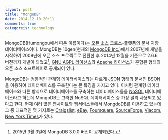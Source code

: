 ```yaml
---
layout: post
title: "MongoDB"
date: 2014-12-10-20:11
comments: true
categoreis: technology
---
```


MongoDB(Humongou에서 따온 이름이다)는 [오픈 소스](http://en.wikipedia.org/wiki/Free_and_open-source_software) 크로스-플랫폼의 문서 지향 데이터베이스이다. MongDB는 10gen(현재의 [MongoDB Inc.](http://en.wikipedia.org/wiki/MongoDB_Inc.))에서 2007년에 개발을 시작하여 2009년에 오픈 소스 프로젝트로 전환한 후 2014년 12월을 기준으로 2.6.6 버전까지 개발이 되었고[^1], [GNU AGPL 라이선스](http://en.wikipedia.org/wiki/Affero_General_Public_License)와 [Apache 라이선스](http://en.wikipedia.org/wiki/Apache_License)가 혼합된 형태의 오픈 소스 소프트웨어로 공개되어 있다.

<!--more-->

MongoDB는 정통적인 관계형 데이터베이스와는 다르게 [JSON](http://en.wikipedia.org/wiki/JSON) 형태의 문서인 [BSON](http://en.wikipedia.org/wiki/BSON)을 이용하여 데이터베이스를 구축한다는 큰 특징을 가지고 있다. 이처럼 관계형 데이터베이스와 다른 방식으로 데이터베이스를 구축하는 데이터베이스들을 [NoSQL](http://en.wikipedia.org/wiki/NoSQL) 데이터베이스라고 하는데 MongoDB는 그러한 NoSQL 데이터베이스 중 가장 널리 사용되고 있다고 한다. 현재 여러 많은 웹사이트와 웹서비스들에서 MongdoDB를 이용하고 있는데 그 중 대표적인 몇 가지로는 [Craigslist](http://www.craigslist.org), [eBay](http://www.ebay.com), [Foursquare](http://www.foursquare.com), [SourceForge](http://www.sourceforge.net), [Viacom](http://www.viacom.com), [New York Times](http://www.nytimes.com)가 있다.


[^1]: 2015년 3월 3일에 MongoDB 3.0.0 버전이 공개되었다.